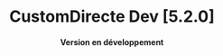 <H1 align="center">
CustomDirecte Dev [5.2.0]
</H1>
<H4 align="center">
Version en développement
</H4>
